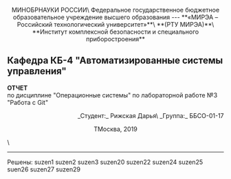 <p align="center">МИНОБРНАУКИ РОССИИ\
Федеральное государственное бюджетное образовательное учреждение высшего образования
---
**«МИРЭА – Российский технологический университет»**\
**(РТУ МИРЭА)**\
**Институт комплексной безопасности и специального приборостроения**

**Кафедра КБ-4 "Автоматизированные системы управления"**
---
**ОТЧЕТ**\
по дисциплине "Операционные системы"
по лабораторной работе №3 "Работа с Git"</p>

<p align="right">_Студент:_ Рижская Дарья\
_Группа:_ ББСО-01-17</p>

<p align="center">ТМосква, 2019</p>\

---

Решены:
suzen1
suzen2
suzen3
suzen20
suzen22
suzen24
suzen25
suen26
suzen27
suzen29
